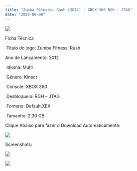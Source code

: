 ```yaml
---
title: "Zumba Fitness: Rush (2012) - XBOX 360 RGH - JTAG"
date: "2020-06-08"
---
```


![](https://1.bp.blogspot.com/-zD1k5xQ97Ro/Xt5ZKGPlLFI/AAAAAAAALIQ/EA8O2NpnirgCdqj56TlC7r1ukRaVUNKtgCK4BGAsYHg/s320/thumb_26712_931610_0_7f6ce73f821264285d72d18d4fbcc4b3.jpg)

Ficha Técnica

 Titulo do jogo: Zumba Fitness: Rush

Ano de Lançamento: 2012

 Idioma: Multi

 Gênero: Kinect

 Console: XBOX 360

 Desbloqueio: RGH – JTAG

 Formato: Default.XEX

 Tamanho: 2,30 GB

Clique Abaixo para fazer o Download Automaticamente:

[![](https://1.bp.blogspot.com/-4SUqXRoRWc0/XtsW72LDzrI/AAAAAAAAKHM/qo1oDro7CI03qjIvaVCl6yKZ3v_F_JvBwCK4BGAsYHg/APRENDA-Recupdsdasdasdaerado.png)](https://zee.gl/Nsjo35x)

Screenshots:

[![](https://1.bp.blogspot.com/-CDfWBvXes-s/Xt5ZJhav5nI/AAAAAAAALIM/XVZHBrkOU2cGATLi-vz7iROOpLZ8ykbRgCK4BGAsYHg/w400-h225/maxresdefault.jpg)](https://1.bp.blogspot.com/-CDfWBvXes-s/Xt5ZJhav5nI/AAAAAAAALIM/XVZHBrkOU2cGATLi-vz7iROOpLZ8ykbRgCK4BGAsYHg/s1280/maxresdefault.jpg)

[![](https://1.bp.blogspot.com/-EpTxkP4wil0/Xt5ZI6Rp2tI/AAAAAAAALII/fbtQkKFfgqY4M3JurSgsruYVaET2snJ5gCK4BGAsYHg/w400-h225/maxresdefault{40dcdfd0a3f176073d713beaee4fcd56db243ec708877a2e730ba987ecd6f1ab}2B{40dcdfd0a3f176073d713beaee4fcd56db243ec708877a2e730ba987ecd6f1ab}25281{40dcdfd0a3f176073d713beaee4fcd56db243ec708877a2e730ba987ecd6f1ab}2529.jpg)](https://1.bp.blogspot.com/-EpTxkP4wil0/Xt5ZI6Rp2tI/AAAAAAAALII/fbtQkKFfgqY4M3JurSgsruYVaET2snJ5gCK4BGAsYHg/s1280/maxresdefault{40dcdfd0a3f176073d713beaee4fcd56db243ec708877a2e730ba987ecd6f1ab}2B{40dcdfd0a3f176073d713beaee4fcd56db243ec708877a2e730ba987ecd6f1ab}25281{40dcdfd0a3f176073d713beaee4fcd56db243ec708877a2e730ba987ecd6f1ab}2529.jpg)
